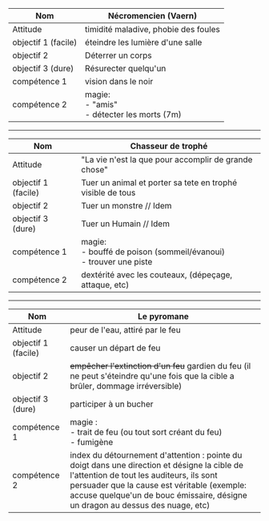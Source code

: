 

| Nom                 | Nécromencien (Vaern)                            |
| ------------------- | ----------------------------------------------- |
| Attitude            | timidité maladive, phobie des foules            |
| objectif 1 (facile) | éteindre les lumière d'une salle                |
| objectif 2          | Déterrer un corps                               |
| objectif 3 (dure)   | Résurecter quelqu'un                            |
| compétence 1        | vision dans le noir                             |
| compétence 2        | magie:<br>- "amis"<br>- détecter les morts (7m) |

---

| Nom                 | Chasseur de trophé                                                    |
| ------------------- | --------------------------------------------------------------------- |
| Attitude            | "La vie n'est la que pour accomplir de grande chose"                  |
| objectif 1 (facile) | Tuer un animal et porter sa tete en trophé visible de tous            |
| objectif 2          | Tuer un monstre // Idem                                               |
| objectif 3 (dure)   | Tuer un Humain // Idem                                                |
| compétence 1        | magie:<br>- bouffé de poison (sommeil/évanoui)<br>- trouver une piste |
| compétence 2        | dextérité avec les couteaux, (dépeçage, attaque, etc)                 |

---


| Nom                 | Le pyromane                                                                                                                                                                                                                                                               |
| ------------------- | ------------------------------------------------------------------------------------------------------------------------------------------------------------------------------------------------------------------------------------------------------------------------- |
| Attitude            | peur de l'eau, attiré par le feu                                                                                                                                                                                                                                          |
| objectif 1 (facile) | causer un départ de feu                                                                                                                                                                                                                                                   |
| objectif 2          | ~~empêcher l'extinction d'un feu~~ gardien du feu (il ne peut s'éteindre qu'une fois que la cible a brûler, dommage irréversible)                                                                                                                                         |
| objectif 3 (dure)   | participer à un bucher                                                                                                                                                                                                                                                    |
| compétence 1        | magie :<br>- trait de feu (ou tout sort créant du feu)<br>- fumigène                                                                                                                                                                                                      |
| compétence 2        | index du détournement d'attention : pointe du doigt dans une direction et désigne la cible de l'attention de tout les auditeurs, ils sont persuader que la cause est véritable (exemple: accuse quelque'un de bouc émissaire, désigne un dragon au dessus des nuage, etc) |
